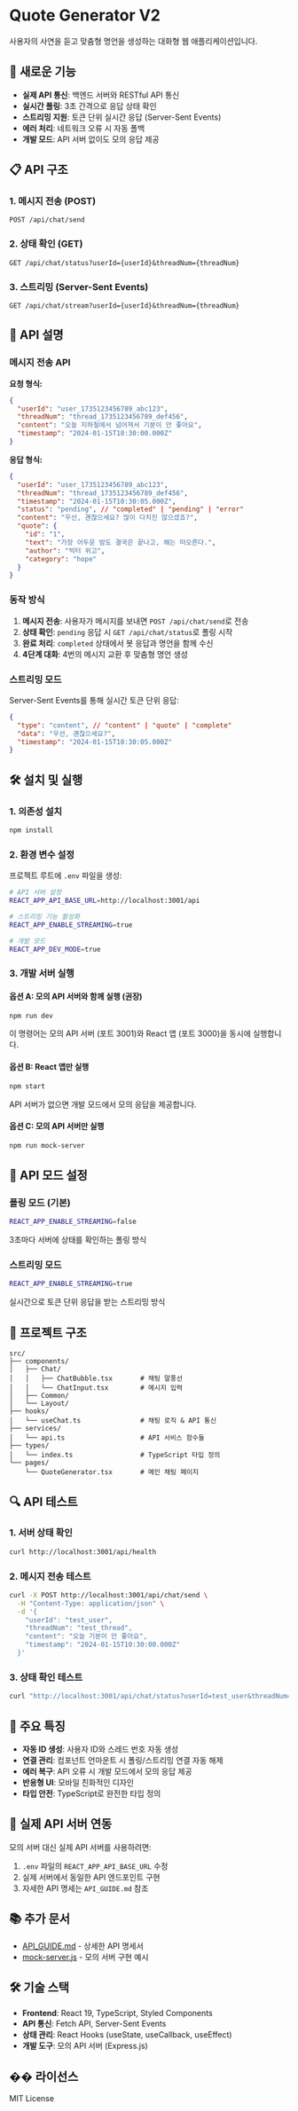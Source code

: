 # Quote Generator V2

사용자의 사연을 듣고 맞춤형 명언을 생성하는 대화형 웹 애플리케이션입니다.

## 🚀 새로운 기능

- **실제 API 통신**: 백엔드 서버와 RESTful API 통신
- **실시간 폴링**: 3초 간격으로 응답 상태 확인
- **스트리밍 지원**: 토큰 단위 실시간 응답 (Server-Sent Events)
- **에러 처리**: 네트워크 오류 시 자동 폴백
- **개발 모드**: API 서버 없이도 모의 응답 제공

## 📋 API 구조

### 1. 메시지 전송 (POST)

```
POST /api/chat/send
```

### 2. 상태 확인 (GET)

```
GET /api/chat/status?userId={userId}&threadNum={threadNum}
```

### 3. 스트리밍 (Server-Sent Events)

```
GET /api/chat/stream?userId={userId}&threadNum={threadNum}
```

## 📝 API 설명

### 메시지 전송 API

**요청 형식:**

```json
{
  "userId": "user_1735123456789_abc123",
  "threadNum": "thread_1735123456789_def456",
  "content": "오늘 지하철에서 넘어져서 기분이 안 좋아요",
  "timestamp": "2024-01-15T10:30:00.000Z"
}
```

**응답 형식:**

```json
{
  "userId": "user_1735123456789_abc123",
  "threadNum": "thread_1735123456789_def456",
  "timestamp": "2024-01-15T10:30:05.000Z",
  "status": "pending", // "completed" | "pending" | "error"
  "content": "우선, 괜찮으세요? 많이 다치진 않으셨죠?",
  "quote": {
    "id": "1",
    "text": "가장 어두운 밤도 결국은 끝나고, 해는 떠오른다.",
    "author": "빅터 위고",
    "category": "hope"
  }
}
```

### 동작 방식

1. **메시지 전송**: 사용자가 메시지를 보내면 `POST /api/chat/send`로 전송
2. **상태 확인**: `pending` 응답 시 `GET /api/chat/status`로 폴링 시작
3. **완료 처리**: `completed` 상태에서 봇 응답과 명언을 함께 수신
4. **4단계 대화**: 4번의 메시지 교환 후 맞춤형 명언 생성

### 스트리밍 모드

Server-Sent Events를 통해 실시간 토큰 단위 응답:

```json
{
  "type": "content", // "content" | "quote" | "complete"
  "data": "우선, 괜찮으세요?",
  "timestamp": "2024-01-15T10:30:05.000Z"
}
```

## 🛠 설치 및 실행

### 1. 의존성 설치

```bash
npm install
```

### 2. 환경 변수 설정

프로젝트 루트에 `.env` 파일을 생성:

```bash
# API 서버 설정
REACT_APP_API_BASE_URL=http://localhost:3001/api

# 스트리밍 기능 활성화
REACT_APP_ENABLE_STREAMING=true

# 개발 모드
REACT_APP_DEV_MODE=true
```

### 3. 개발 서버 실행

#### 옵션 A: 모의 API 서버와 함께 실행 (권장)

```bash
npm run dev
```

이 명령어는 모의 API 서버 (포트 3001)와 React 앱 (포트 3000)을 동시에 실행합니다.

#### 옵션 B: React 앱만 실행

```bash
npm start
```

API 서버가 없으면 개발 모드에서 모의 응답을 제공합니다.

#### 옵션 C: 모의 API 서버만 실행

```bash
npm run mock-server
```

## 🔧 API 모드 설정

### 폴링 모드 (기본)

```bash
REACT_APP_ENABLE_STREAMING=false
```

3초마다 서버에 상태를 확인하는 폴링 방식

### 스트리밍 모드

```bash
REACT_APP_ENABLE_STREAMING=true
```

실시간으로 토큰 단위 응답을 받는 스트리밍 방식

## 📁 프로젝트 구조

```
src/
├── components/
│   ├── Chat/
│   │   ├── ChatBubble.tsx       # 채팅 말풍선
│   │   └── ChatInput.tsx        # 메시지 입력
│   ├── Common/
│   └── Layout/
├── hooks/
│   └── useChat.ts               # 채팅 로직 & API 통신
├── services/
│   └── api.ts                   # API 서비스 함수들
├── types/
│   └── index.ts                 # TypeScript 타입 정의
└── pages/
    └── QuoteGenerator.tsx       # 메인 채팅 페이지
```

## 🔍 API 테스트

### 1. 서버 상태 확인

```bash
curl http://localhost:3001/api/health
```

### 2. 메시지 전송 테스트

```bash
curl -X POST http://localhost:3001/api/chat/send \
  -H "Content-Type: application/json" \
  -d '{
    "userId": "test_user",
    "threadNum": "test_thread",
    "content": "오늘 기분이 안 좋아요",
    "timestamp": "2024-01-15T10:30:00.000Z"
  }'
```

### 3. 상태 확인 테스트

```bash
curl "http://localhost:3001/api/chat/status?userId=test_user&threadNum=test_thread"
```

## 🎯 주요 특징

- **자동 ID 생성**: 사용자 ID와 스레드 번호 자동 생성
- **연결 관리**: 컴포넌트 언마운트 시 폴링/스트리밍 연결 자동 해제
- **에러 복구**: API 오류 시 개발 모드에서 모의 응답 제공
- **반응형 UI**: 모바일 친화적인 디자인
- **타입 안전**: TypeScript로 완전한 타입 정의

## 🔧 실제 API 서버 연동

모의 서버 대신 실제 API 서버를 사용하려면:

1. `.env` 파일의 `REACT_APP_API_BASE_URL` 수정
2. 실제 서버에서 동일한 API 엔드포인트 구현
3. 자세한 API 명세는 `API_GUIDE.md` 참조

## 📚 추가 문서

- [API_GUIDE.md](./API_GUIDE.md) - 상세한 API 명세서
- [mock-server.js](./mock-server.js) - 모의 서버 구현 예시

## 🛠 기술 스택

- **Frontend**: React 19, TypeScript, Styled Components
- **API 통신**: Fetch API, Server-Sent Events
- **상태 관리**: React Hooks (useState, useCallback, useEffect)
- **개발 도구**: 모의 API 서버 (Express.js)

## �� 라이선스

MIT License
